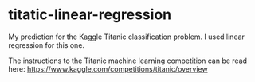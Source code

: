 # titatic-linear-regression
My prediction for the Kaggle Titanic classification problem. I used linear regression for this one.
  
The instructions to the Titanic machine learning competition can be read here: https://www.kaggle.com/competitions/titanic/overview
